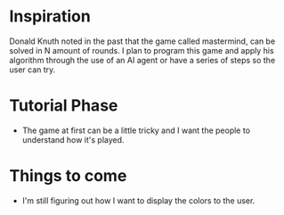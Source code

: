
# Inspiration
Donald Knuth noted in the past that the game called mastermind, can be solved in N amount of rounds. I plan to program this game and apply his algorithm through the use of an AI agent or have a series of steps so the user can try.

# Tutorial Phase 
- The game at first can be a little tricky and I want the people to understand how it's played.

# Things to come
- I'm still figuring out how I want to display the colors to the user.